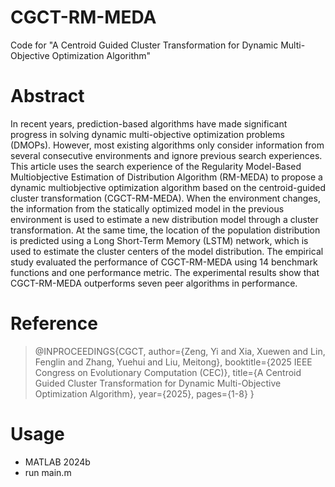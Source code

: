 # CGCT-RM-MEDA
Code for "A Centroid Guided Cluster Transformation for Dynamic Multi-Objective Optimization Algorithm"

# Abstract
In recent years, prediction-based algorithms have made significant progress in solving dynamic multi-objective optimization problems (DMOPs). However, most existing algorithms only consider information from several consecutive environments and ignore previous search experiences. This article uses the search experience of the Regularity Model-Based Multiobjective Estimation of Distribution Algorithm (RM-MEDA) to propose a dynamic multiobjective optimization algorithm based on the centroid-guided cluster transformation (CGCT-RM-MEDA). When the environment changes, the information from the statically optimized model in the previous environment is used to estimate a new distribution model through a cluster transformation. At the same time, the location of the population distribution is predicted using a Long Short-Term Memory (LSTM) network, which is used to estimate the cluster centers of the model distribution. The empirical study evaluated the performance of CGCT-RM-MEDA using 14 benchmark functions and one performance metric.  The experimental results show that CGCT-RM-MEDA outperforms seven peer algorithms in performance.

# Reference
> @INPROCEEDINGS{CGCT,
> author={Zeng, Yi and Xia, Xuewen and Lin, Fenglin and Zhang, Yuehui and Liu, Meitong},
> booktitle={2025 IEEE Congress on Evolutionary Computation (CEC)},
> title={A Centroid Guided Cluster Transformation for Dynamic Multi-Objective Optimization Algorithm},
> year={2025},
> pages={1-8}
> }

# Usage
- MATLAB 2024b
- run main.m
